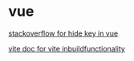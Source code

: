 # vue
 <a href="https://stackoverflow.com/questions/71083110/vue-uncaught-referenceerror-process-is-not-defined"> stackoverflow for hide key in vue</a> 
 
 
  <a href="https://vitejs.dev/guide/env-and-mode.html"> vite doc for vite inbuildfunctionality</a> 
